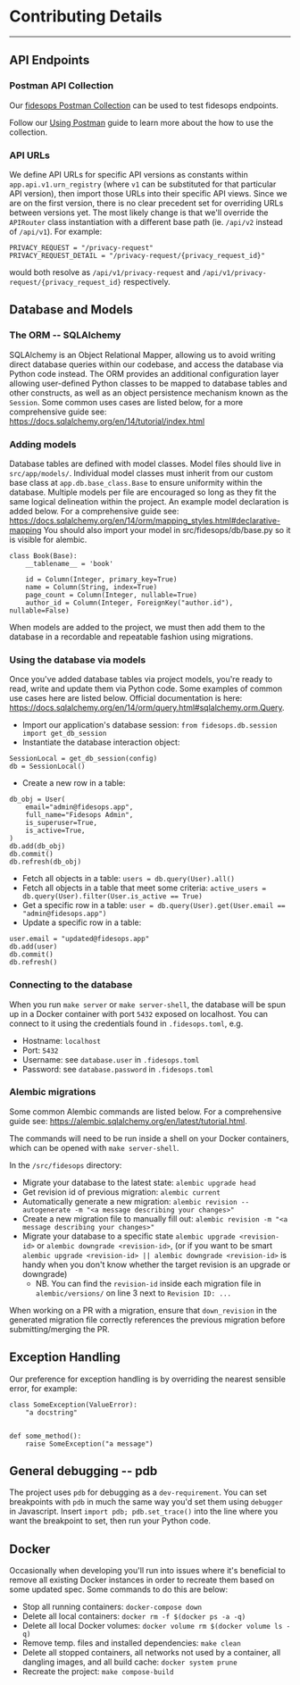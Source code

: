 # Contributing Details

---

## API Endpoints

### Postman API Collection
Our [fidesops Postman Collection](../postman/Fidesops.postman_collection.json) can be used to test fidesops endpoints.

Follow our [Using Postman](../postman/using_postman.md) guide to learn more about the how to use the collection.

### API URLs

We define API URLs for specific API versions as constants within `app.api.v1.urn_registry` (where `v1` can be substituted for that particular API version), then import those URLs into their specific API views. Since we are on the first version, there is no clear precedent set for overriding URLs between versions yet. The most likely change is that we'll override the `APIRouter` class instantiation with a different base path (ie. `/api/v2` instead of `/api/v1`). For example:

```
PRIVACY_REQUEST = "/privacy-request"
PRIVACY_REQUEST_DETAIL = "/privacy-request/{privacy_request_id}"
```

would both resolve as `/api/v1/privacy-request` and `/api/v1/privacy-request/{privacy_request_id}` respectively.


## Database and Models

### The ORM -- SQLAlchemy

SQLAlchemy is an Object Relational Mapper, allowing us to avoid writing direct database queries within our codebase, and access the database via Python code instead. The ORM provides an additional configuration layer allowing user-defined Python classes to be mapped to database tables and other constructs, as well as an object persistence mechanism known as the `Session`. Some common uses cases are listed below, for a more comprehensive guide see: https://docs.sqlalchemy.org/en/14/tutorial/index.html


### Adding models

Database tables are defined with model classes. Model files should live in `src/app/models/`. Individual model classes must inherit from our custom base class at `app.db.base_class.Base` to ensure uniformity within the database. Multiple models per file are encouraged so long as they fit the same logical delineation within the project. An example model declaration is added below. For a comprehensive guide see: https://docs.sqlalchemy.org/en/14/orm/mapping_styles.html#declarative-mapping
You should also import your model in src/fidesops/db/base.py so it is visible for alembic.
```
class Book(Base):
    __tablename__ = 'book'

    id = Column(Integer, primary_key=True)
    name = Column(String, index=True)
    page_count = Column(Integer, nullable=True)
    author_id = Column(Integer, ForeignKey("author.id"), nullable=False)
```
When models are added to the project, we must then add them to the database in a recordable and repeatable fashion using migrations.


### Using the database via models

Once you've added database tables via project models, you're ready to read, write and update them via Python code. Some examples of common use cases here are listed below. Official documentation is here: https://docs.sqlalchemy.org/en/14/orm/query.html#sqlalchemy.orm.Query.

- Import our application's database session: `from fidesops.db.session import get_db_session`
- Instantiate the database interaction object:
```
SessionLocal = get_db_session(config)
db = SessionLocal()
```
- Create a new row in a table:
```
db_obj = User(
    email="admin@fidesops.app",
    full_name="Fidesops Admin",
    is_superuser=True,
    is_active=True,
)
db.add(db_obj)
db.commit()
db.refresh(db_obj)
```
- Fetch all objects in a table: `users = db.query(User).all()`
- Fetch all objects in a table that meet some criteria: `active_users = db.query(User).filter(User.is_active == True)`
- Get a specific row in a table: `user = db.query(User).get(User.email == "admin@fidesops.app")`
- Update a specific row in a table:
```
user.email = "updated@fidesops.app"
db.add(user)
db.commit()
db.refresh()
```

### Connecting to the database
When you run `make server` or `make server-shell`, the database will be spun up in a Docker container with port `5432` exposed on localhost. You can connect to it using the credentials found in `.fidesops.toml`, e.g.

- Hostname: `localhost`
- Port: `5432`
- Username: see `database.user` in `.fidesops.toml`
- Password: see `database.password` in `.fidesops.toml`


### Alembic migrations

Some common Alembic commands are listed below. For a comprehensive guide see: https://alembic.sqlalchemy.org/en/latest/tutorial.html. 

The commands will need to be run inside a shell on your Docker containers, which can be opened with `make server-shell`.

In the `/src/fidesops` directory:

- Migrate your database to the latest state: `alembic upgrade head`
- Get revision id of previous migration: `alembic current`
- Automatically generate a new migration: `alembic revision --autogenerate -m "<a message describing your changes>"`
- Create a new migration file to manually fill out: `alembic revision -m "<a message describing your changes>"`
- Migrate your database to a specific state `alembic upgrade <revision-id>` or `alembic downgrade <revision-id>`, (or if you want to be smart `alembic upgrade <revision-id> || alembic downgrade <revision-id>` is handy when you don't know whether the target revision is an upgrade or downgrade)
    - NB. You can find the `revision-id` inside each migration file in `alembic/versions/` on line 3 next to `Revision ID: ...`

When working on a PR with a migration, ensure that `down_revision` in the generated migration file correctly references the previous migration before submitting/merging the PR.

## Exception Handling

Our preference for exception handling is by overriding the nearest sensible error, for example:

```
class SomeException(ValueError):
    "a docstring"


def some_method():
    raise SomeException("a message")
```


## General debugging -- pdb

The project uses `pdb` for debugging as a `dev-requirement`. You can set breakpoints with `pdb` in much the same way you'd set them using `debugger` in Javascript. Insert `import pdb; pdb.set_trace()` into the line where you want the breakpoint to set, then run your Python code.


## Docker

Occasionally when developing you'll run into issues where it's beneficial to remove all existing Docker instances in order to recreate them based on some updated spec. Some commands to do this are below:

- Stop all running containers: `docker-compose down`
- Delete all local containers: `docker rm -f $(docker ps -a -q)`
- Delete all local Docker volumes: `docker volume rm $(docker volume ls -q)`
- Remove temp. files and installed dependencies: `make clean`
- Delete all stopped containers, all networks not used by a container, all dangling images, and all build cache: `docker system prune`
- Recreate the project: `make compose-build`

